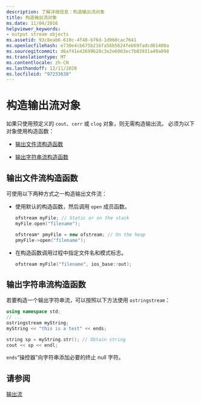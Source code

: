 ```yaml
---
description: 了解详细信息：构造输出流对象
title: 构造输出流对象
ms.date: 11/04/2016
helpviewer_keywords:
- output stream objects
ms.assetid: 93c8eab6-610c-4f48-b76d-1d960cac7641
ms.openlocfilehash: e730e4cb675b216fa56b5624feb69fadcd61400a
ms.sourcegitcommit: d6af41e42699628c3e2e6063ec7b03931a49a098
ms.translationtype: MT
ms.contentlocale: zh-CN
ms.lasthandoff: 12/11/2020
ms.locfileid: "97233638"
---
```

# <a name="constructing-output-stream-objects"></a>构造输出流对象

如果只使用预定义的 `cout`、`cerr` 或 `clog` 对象，则无需构造输出流。 必须为以下对象使用构造函数：

- [输出文件流构造函数](#vclrfoutputfilestreamconstructorsanchor1)

- [输出字符串流构造函数](#vclrfoutputstringstreamconstructorsanchor2)

## <a name="output-file-stream-constructors"></a><a name="vclrfoutputfilestreamconstructorsanchor1"></a> 输出文件流构造函数

可使用以下两种方式之一构造输出文件流：

- 使用默认的构造函数，然后调用 `open` 成员函数。

   ```cpp
   ofstream myFile; // Static or on the stack
   myFile.open("filename");

   ofstream* pmyFile = new ofstream; // On the heap
   pmyFile->open("filename");
   ```

- 在构造函数调用过程中指定文件名和模式标志。

   ```cpp
   ofstream myFile("filename", ios_base::out);
   ```

## <a name="output-string-stream-constructors"></a><a name="vclrfoutputstringstreamconstructorsanchor2"></a>输出字符串流构造函数

若要构造一个输出字符串流，可以按照以下方法使用 `ostringstream`：

```cpp
using namespace std;
// ...
ostringstream myString;
myString << "this is a test" << ends;

string sp = myString.str(); // Obtain string
cout << sp << endl;
```

`ends`“操控器”向字符串添加必要的终止 null 字符。

## <a name="see-also"></a>请参阅

[输出流](../standard-library/output-streams.md)
